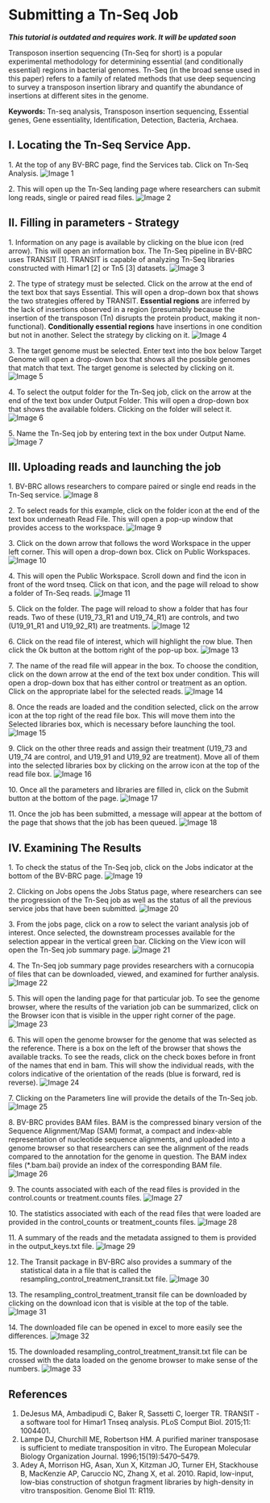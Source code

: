 # Submitting a Tn-Seq Job

***This tutorial is outdated and requires work. It will be updated soon***

Transposon insertion sequencing (Tn-Seq for short) is a popular experimental methodology for determining essential (and conditionally essential) regions in bacterial genomes. Tn-Seq (in the broad sense used in this paper) refers to a family of related methods that use deep sequencing to survey a transposon insertion library and quantify the abundance of insertions at different sites in the genome.

**Keywords:** Tn-seq analysis, Transposon insertion sequencing, Essential genes, Gene essentiality, Identification, Detection, Bacteria, Archaea. 

## I. Locating the Tn-Seq Service App.

1\.	At the top of any BV-BRC page, find the Services tab. Click on Tn-Seq Analysis.
![Image 1](images/image1.png) 

2\.	This will open up the Tn-Seq landing page where researchers can submit long reads, single or paired read files. 
![Image 2](images/image2.png) 

## II. Filling in parameters - Strategy

1\. Information on any page is available by clicking on the blue icon (red arrow).  This will open an information box. The Tn-Seq pipeline in BV-BRC uses TRANSIT [1]. TRANSIT is capable of analyzing Tn-Seq libraries constructed with Himar1 [2] or Tn5 [3] datasets. 
![Image 3](images/image3.png) 

2\.	The type of strategy must be selected.  Click on the arrow at the end of the text box that says Essential.  This will open a drop-down box that shows the two strategies offered by TRANSIT. **Essential regions** are inferred by the lack of insertions observed in a region (presumably because the insertion of the transposon (Tn) disrupts the protein product, making it non-functional). **Conditionally essential regions** have insertions in one condition but not in another. Select the strategy by clicking on it. 
![Image 4](images/image4.png) 

3\.	The target genome must be selected.  Enter text into the box below Target Genome will open a drop-down box that shows all the possible genomes that match that text.  The target genome is selected by clicking on it. 
![Image 5](images/image5.png) 

4\.	To select the output folder for the Tn-Seq job, click on the arrow at the end of the text box under Output Folder.  This will open a drop-down box that shows the available folders. Clicking on the folder will select it. 
![Image 6](images/image6.png) 

5\.	Name the Tn-Seq job by entering text in the box under Output Name. 
![Image 7](images/image7.png) 

## III. Uploading reads and launching the job

1\.	BV-BRC allows researchers to compare paired or single end reads in the Tn-Seq service. 
![Image 8](images/image8.png) 

2\.	To select reads for this example, click on the folder icon at the end of the text box underneath Read File.  This will open a pop-up window that provides access to the workspace. 
![Image 9](images/image9.png) 

3\.	Click on the down arrow that follows the word Workspace in the upper left corner.  This will open a drop-down box.  Click on Public Workspaces. 
![Image 10](images/image10.png) 

4\.	This will open the Public Workspace.  Scroll down and find the icon in front of the word tnseq.  Click on that icon, and the page will reload to show a folder of Tn-Seq reads. 
![Image 11](images/image11.png) 

5\.	Click on the folder.  The page will reload to show a folder that has four reads.  Two of these (U19_73_R1 and U19_74_R1) are controls, and two (U19_91_R1 and U19_92_R1) are treatments. 
![Image 12](images/image12.png) 

6\.	Click on the read file of interest, which will highlight the row blue.  Then click the Ok button at the bottom right of the pop-up box. 
![Image 13](images/image13.png) 

7\.	The name of the read file will appear in the box.  To choose the condition, click on the down arrow at the end of the text box under condition.  This will open a drop-down box that has either control or treatment as an option.  Click on the appropriate label for the selected reads. 
![Image 14](images/image14.png) 

8\.	Once the reads are loaded and the condition selected, click on the arrow icon at the top right of the read file box.  This will move them into the Selected libraries box, which is necessary before launching the tool. 
![Image 15](images/image15.png) 

9\.	Click on the other three reads and assign their treatment (U19_73 and U19_74 are control, and U19_91 and U19_92 are treatment).  Move all of them into the selected libraries box by clicking on the arrow icon at the top of the read file box. 
![Image 16](images/image16.png) 

10\. Once all the parameters and libraries are filled in, click on the Submit button at the bottom of the page. 
![Image 17](images/image17.png) 
 
11\. Once the job has been submitted, a message will appear at the bottom of the page that shows that the job has been queued. 
![Image 18](images/image18.png) 

## IV. Examining The Results

1\.	To check the status of the Tn-Seq job, click on the Jobs indicator at the bottom of the BV-BRC page. 
![Image 19](images/image19.png) 

2\.	Clicking on Jobs opens the Jobs Status page, where researchers can see the progression of the Tn-Seq job as well as the status of all the previous service jobs that have been submitted. 
![Image 20](images/image20.png) 

3\.	From the jobs page, click on a row to select the variant analysis job of interest. Once selected, the downstream processes available for the selection appear in the vertical green bar. Clicking on the View icon will open the Tn-Seq job summary page. 
![Image 21](images/image21.png) 

4\.	The Tn-Seq job summary page provides researchers with a cornucopia of files that can be downloaded, viewed, and examined for further analysis. 
![Image 22](images/image22.png) 

5\.	This will open the landing page for that particular job.  To see the genome browser, where the results of the variation job can be summarized, click on the Browser icon that is visible in the upper right corner of the page. 
![Image 23](images/image23.png) 

6\.	This will open the genome browser for the genome that was selected as the reference.  There is a box on the left of the browser that shows the available tracks.  To see the reads, click on the check boxes before in front of the names that end in bam.  This will show the individual reads, with the colors indicative of the orientation of the reads (blue is forward, red is reverse). 
![Image 24](images/image24.png) 

7\.	Clicking on the Parameters line will provide the details of the Tn-Seq job. 
![Image 25](images/image25.png) 

8\.	BV-BRC provides BAM files.  BAM is the compressed binary version of the Sequence Alignment/Map (SAM) format, a compact and index-able representation of nucleotide sequence alignments, and uploaded into a genome browser so that researchers can see the alignment of the reads compared to the annotation for the genome in question. The BAM index files (*.bam.bai) provide an index of the corresponding BAM file. 
![Image 26](images/image26.png) 

9\.	The counts associated with each of the read files is provided in the control.counts or treatment.counts files. 
![Image 27](images/image27.png) 

10\. The statistics associated with each of the read files that were loaded are provided in the control_counts or treatment_counts files. 
![Image 28](images/image28.png) 

11\. A summary of the reads and the metadata assigned to them is provided in the output_keys.txt file. 
![Image 29](images/image29.png) 

12.	The Transit package in BV-BRC also provides a summary of the statistical data in a file that is called the resampling_control_treatment_transit.txt file. 
![Image 30](images/image30.png) 

13\. The resampling_control_treatment_transit file can be downloaded by clicking on the download icon that is visible at the top of the table. 
![Image 31](images/image31.png) 

14\. The downloaded file can be opened in excel to more easily see the differences. 
![Image 32](images/image32.png) 

15\. The downloaded resampling_control_treatment_transit.txt file can be crossed with the data loaded on the genome browser to make sense of the numbers. 
![Image 33](images/image33.png) 

## References

1.	DeJesus MA, Ambadipudi C, Baker R, Sassetti C, Ioerger TR. TRANSIT - a software tool for Himar1 Tnseq analysis. PLoS Comput Biol. 2015;11: 1004401.
2.	Lampe DJ, Churchill ME, Robertson HM. A purified mariner transposase is sufficient to mediate transposition in vitro. The European Molecular Biology Organization Journal. 1996;15(19):5470–5479.
3.	Adey A, Morrison HG, Asan, Xun X, Kitzman JO, Turner EH, Stackhouse B, MacKenzie AP, Caruccio NC, Zhang X, et al. 2010. Rapid, low-input, low-bias construction of shotgun fragment libraries by high-density in vitro transposition. Genome Biol 11: R119.

